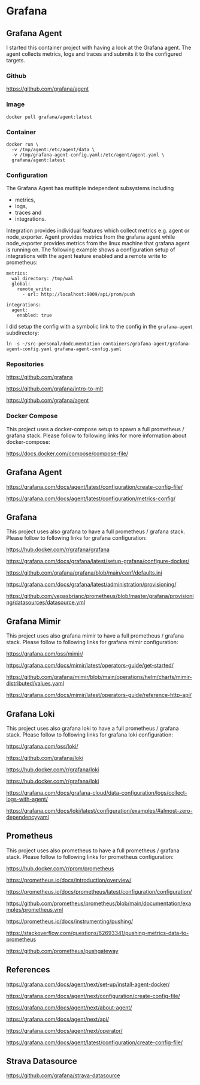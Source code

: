 # Grafana

## Grafana Agent

I started this container project with having a look at the Grafana agent. The agent collects metrics, logs and traces and submits it to the configured targets.

### Github

https://github.com/grafana/agent

### Image

`docker pull grafana/agent:latest`

### Container

```
docker run \
  -v /tmp/agent:/etc/agent/data \
  -v /tmp/grafana-agent-config.yaml:/etc/agent/agent.yaml \
  grafana/agent:latest
```

### Configuration

The Grafana Agent has mutltiple independent subsystems including

- metrics,
- logs,
- traces and
- integrations.

Integration provides individual features which collect metrics e.g. agent or node\_exporter. Agent provides metrics from the grafana agent while node\_exporter provides metrics from the linux machine that grafana agent is running on. The following example shows a configuration setup of integrations with the agent feature enabled and a remote write to prometheus:

```
metrics:
  wal_directory: /tmp/wal
  global:
    remote_write:
      - url: http://localhost:9009/api/prom/push

integrations:
  agent:
    enabled: true
```

I did setup the config with a symbolic link to the config in the `grafana-agent` subdirectory:

`ln -s ~/src-personal/dodcumentation-containers/grafana-agent/grafana-agent-config.yaml grafana-agent-config.yaml`

### Repositories

https://github.com/grafana

https://github.com/grafana/intro-to-mlt

https://github.com/grafana/agent

### Docker Compose

This project uses a docker-compose setup to spawn a full prometheus / grafana stack. Please follow to following links for more information about docker-compose:

https://docs.docker.com/compose/compose-file/

## Grafana Agent

https://grafana.com/docs/agent/latest/configuration/create-config-file/

https://grafana.com/docs/agent/latest/configuration/metrics-config/

## Grafana

This project uses also grafana to have a full prometheus / grafana stack. Please follow to following links for grafana configuration:

https://hub.docker.com/r/grafana/grafana

https://grafana.com/docs/grafana/latest/setup-grafana/configure-docker/

https://github.com/grafana/grafana/blob/main/conf/defaults.ini

https://grafana.com/docs/grafana/latest/administration/provisioning/

https://github.com/vegasbrianc/prometheus/blob/master/grafana/provisioning/datasources/datasource.yml

## Grafana Mimir

This project uses also grafana mimir to have a full prometheus / grafana stack. Please follow to following links for grafana mimir configuration:

https://grafana.com/oss/mimir/

https://grafana.com/docs/mimir/latest/operators-guide/get-started/

https://github.com/grafana/mimir/blob/main/operations/helm/charts/mimir-distributed/values.yaml

https://grafana.com/docs/mimir/latest/operators-guide/reference-http-api/

## Grafana Loki

This project uses also grafana loki to have a full prometheus / grafana stack. Please follow to following links for grafana loki configuration:

https://grafana.com/oss/loki/

https://github.com/grafana/loki

https://hub.docker.com/r/grafana/loki

https://hub.docker.com/r/grafana/loki

https://grafana.com/docs/grafana-cloud/data-configuration/logs/collect-logs-with-agent/

https://grafana.com/docs/loki/latest/configuration/examples/#almost-zero-dependencyyaml

## Prometheus

This project uses also prometheus to have a full prometheus / grafana stack. Please follow to following links for prometheus configuration:

https://hub.docker.com/r/prom/prometheus

https://prometheus.io/docs/introduction/overview/

https://prometheus.io/docs/prometheus/latest/configuration/configuration/

https://github.com/prometheus/prometheus/blob/main/documentation/examples/prometheus.yml

https://prometheus.io/docs/instrumenting/pushing/

https://stackoverflow.com/questions/62693341/pushing-metrics-data-to-prometheus

https://github.com/prometheus/pushgateway

## References

https://grafana.com/docs/agent/next/set-up/install-agent-docker/

https://grafana.com/docs/agent/next/configuration/create-config-file/

https://grafana.com/docs/agent/next/about-agent/

https://grafana.com/docs/agent/next/api/

https://grafana.com/docs/agent/next/operator/

https://grafana.com/docs/agent/latest/configuration/create-config-file/

## Strava Datasource

https://github.com/grafana/strava-datasource
